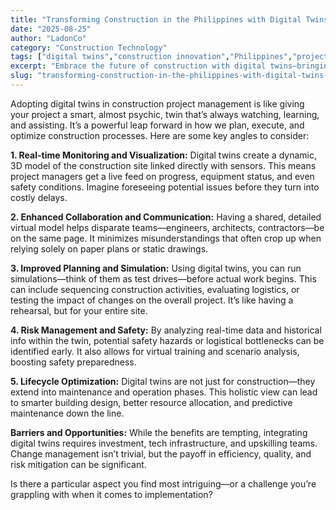 ```yaml
---
title: "Transforming Construction in the Philippines with Digital Twins"
date: "2025-08-25"
author: "LadonCo"
category: "Construction Technology"
tags: ["digital twins","construction innovation","Philippines","project management","technology adoption"]
excerpt: "Embrace the future of construction with digital twins—bringing real-time insights, enhanced collaboration, and safer, more efficient projects tailored for the Filipino industry."
slug: "transforming-construction-in-the-philippines-with-digital-twins-2"
---
```


Adopting digital twins in construction project management is like giving your project a smart, almost psychic, twin that’s always watching, learning, and assisting. It’s a powerful leap forward in how we plan, execute, and optimize construction processes. Here are some key angles to consider:

**1. Real-time Monitoring and Visualization:**
Digital twins create a dynamic, 3D model of the construction site linked directly with sensors. This means project managers get a live feed on progress, equipment status, and even safety conditions. Imagine foreseeing potential issues before they turn into costly delays.

**2. Enhanced Collaboration and Communication:**
Having a shared, detailed virtual model helps disparate teams—engineers, architects, contractors—be on the same page. It minimizes misunderstandings that often crop up when relying solely on paper plans or static drawings.

**3. Improved Planning and Simulation:**
Using digital twins, you can run simulations—think of them as test drives—before actual work begins. This can include sequencing construction activities, evaluating logistics, or testing the impact of changes on the overall project. It’s like having a rehearsal, but for your entire site.

**4. Risk Management and Safety:**
By analyzing real-time data and historical info within the twin, potential safety hazards or logistical bottlenecks can be identified early. It also allows for virtual training and scenario analysis, boosting safety preparedness.

**5. Lifecycle Optimization:**
Digital twins are not just for construction—they extend into maintenance and operation phases. This holistic view can lead to smarter building design, better resource allocation, and predictive maintenance down the line.

**Barriers and Opportunities:**
While the benefits are tempting, integrating digital twins requires investment, tech infrastructure, and upskilling teams. Change management isn’t trivial, but the payoff in efficiency, quality, and risk mitigation can be significant.

Is there a particular aspect you find most intriguing—or a challenge you’re grappling with when it comes to implementation?